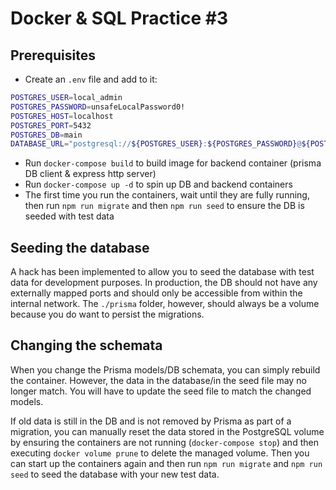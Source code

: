 # Docker & SQL Practice #3

## Prerequisites
- Create an `.env` file and add to it:
```sh
POSTGRES_USER=local_admin
POSTGRES_PASSWORD=unsafeLocalPassword0!
POSTGRES_HOST=localhost
POSTGRES_PORT=5432
POSTGRES_DB=main
DATABASE_URL="postgresql://${POSTGRES_USER}:${POSTGRES_PASSWORD}@${POSTGRES_HOST}:${POSTGRES_PORT}/${POSTGRES_DB}?schema=public&connect_timeout=300"
```
- Run `docker-compose build` to build image for backend container (prisma DB client & express http server)
- Run `docker-compose up -d` to spin up DB and backend containers
- The first time you run the containers, wait until they are fully running, then run `npm run migrate` and then `npm run seed` to ensure the DB is seeded with test data

## Seeding the database
A hack has been implemented to allow you to seed the database with test data for development purposes. In production, the DB should not have any externally mapped ports and should only be accessible from within the internal network. The `./prisma` folder, however, should always be a volume because you do want to persist the migrations.

## Changing the schemata
When you change the Prisma models/DB schemata, you can simply rebuild the container. However, the data in the database/in the seed file may no longer match. You will have to update the seed file to match the changed models.

If old data is still in the DB and is not removed by Prisma as part of a migration, you can manually reset the data stored in the PostgreSQL volume by ensuring the containers are not running (`docker-compose stop`) and then executing `docker volume prune` to delete the managed volume. Then you can start up the containers again and then run `npm run migrate` and `npm run seed` to seed the database with your new test data.

